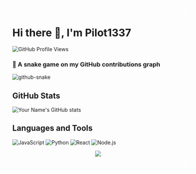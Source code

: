 <div style="background-image: url('https://img.picui.cn/free/2024/07/13/669232d1273bb.png'); 
            background-size: cover; 
            padding: 20px; 
            border-radius: 15px; 
            backdrop-filter: blur(10px); 
            -webkit-backdrop-filter: blur(10px);">

# Hi there 👋, I'm Pilot1337

![GitHub Profile Views](https://komarev.com/ghpvc/?username=jsh135790&style=flat-square)

### 🐍 A snake game on my GitHub contributions graph

<picture>
  <source media="(prefers-color-scheme: dark)" srcset="dist/github-snake-dark.svg" />
  <source media="(prefers-color-scheme: light)" srcset="dist/github-snake.svg" />
  <img alt="github-snake" src="dist/github-snake.svg" />
</picture>

## GitHub Stats
![Your Name's GitHub stats](https://github-readme-stats.vercel.app/api?username=jsh135790&show_icons=true&theme=radical)

## Languages and Tools
![JavaScript](https://img.shields.io/badge/-JavaScript-333333?style=flat&logo=javascript)
![Python](https://img.shields.io/badge/-Python-333333?style=flat&logo=python)
![React](https://img.shields.io/badge/-React-333333?style=flat&logo=react)
![Node.js](https://img.shields.io/badge/-Node.js-333333?style=flat&logo=node.js)

<p align="center">
  <a href="https://skillicons.dev">
    <img src="https://skillicons.dev/icons?i=css,electron,html,java,js,lua,md,c,cpp,java,py,ps" />
  </a>
</p>

</div>
